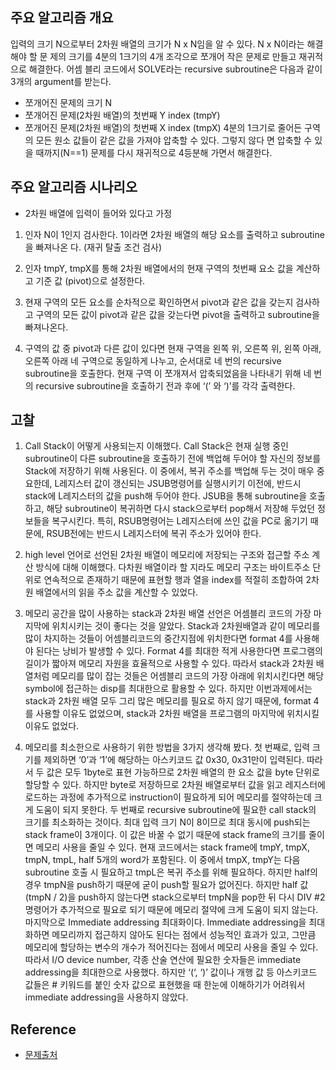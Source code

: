 ## 주요 알고리즘 개요

입력의 크기 N으로부터 2차원 배열의 크기가 N x N임을 알 수 있다. N x N이라는 해결해야 할 문
제의 크기를 4분의 1크기의 4개 조각으로 쪼개어 작은 문제로 만들고 재귀적으로 해결한다. 어셈
블리 코드에서 SOLVE라는 recursive subroutine은 다음과 같이 3개의 argument를 받는다.
- 쪼개어진 문제의 크기 N
- 쪼개어진 문제(2차원 배열)의 첫번째 Y index (tmpY)
- 쪼개어진 문제(2차원 배열)의 첫번째 X index (tmpX)
4분의 1크기로 줄어든 구역의 모든 원소 값들이 같은 값을 가져야 압축할 수 있다. 그렇지 않다
면 압축할 수 있을 때까지(N==1) 문제를 다시 재귀적으로 4등분해 가면서 해결한다. 

## 주요 알고리즘 시나리오

* 2차원 배열에 입력이 들어와 있다고 가정
1. 인자 N이 1인지 검사한다. 1이라면 2차원 배열의 해당 요소를 출력하고 subroutine을 빠져나온
다. (재귀 탈출 조건 검사)

2. 인자 tmpY, tmpX를 통해 2차원 배열에서의 현재 구역의 첫번째 요소 값을 계산하고 기준 값
(pivot)으로 설정한다.

3. 현재 구역의 모든 요소를 순차적으로 확인하면서 pivot과 같은 값을 갖는지 검사하고 구역의
모든 값이 pivot과 같은 값을 갖는다면 pivot을 출력하고 subroutine을 빠져나온다.

4. 구역의 값 중 pivot과 다른 값이 있다면 현재 구역을 왼쪽 위, 오른쪽 위, 왼쪽 아래, 오른쪽
아래 네 구역으로 동일하게 나누고, 순서대로 네 번의 recursive subroutine을 호출한다. 현재 구역
이 쪼개져서 압축되었음을 나타내기 위해 네 번의 recursive subroutine을 호출하기 전과 후에 ‘(’
와 ‘)’를 각각 출력한다.

## 고찰

1. Call Stack이 어떻게 사용되는지 이해했다. Call Stack은 현재 실행 중인 subroutine이 다른 subroutine을 호출하기 전에 백업해 두어야 할 자신의 정보를 Stack에 저장하기 위해 사용된다. 이 중에서, 복귀 주소를 백업해 두는 것이 매우 중요한데, L레지스터 값이 갱신되는 JSUB명령어를 실행시키기 이전에, 반드시 stack에 L레지스터의 값을 push해 두어야 한다. JSUB을 통해 subroutine을 호출하고, 해당 subroutine이 복귀하면 다시 stack으로부터 pop해서 저장해 두었던 정보들을 복구시킨다. 특히, RSUB명령어는 L레지스터에 쓰인 값을 PC로 옮기기 때문에, RSUB전에는 반드시 L레지스터에 복귀 주소가 있어야 한다. 

2. high level 언어로 선언된 2차원 배열이 메모리에 저장되는 구조와 접근할 주소 계산 방식에 대해 이해했다. 다차원 배열이라 할 지라도 메모리 구조는 바이트주소 단위로 연속적으로 존재하기 때문에 표현할 행과 열을 index를 적절히 조합하여 2차원 배열에서의 읽을 주소 값을 계산할 수 있었다.

3. 메모리 공간을 많이 사용하는 stack과 2차원 배열 선언은 어셈블리 코드의 가장 마지막에 위치시키는 것이 좋다는 것을 알았다. Stack과 2차원배열과 같이 메모리를 많이 차지하는 것들이 어셈블리코드의 중간지점에 위치한다면 format 4를 사용해야 된다는 낭비가 발생할 수 있다. Format 4를 최대한 적게 사용한다면 프로그램의 길이가 짧아져 메모리 자원을 효율적으로 사용할 수 있다. 따라서 stack과 2차원 배열처럼 메모리를 많이 잡는 것들은 어셈블리 코드의 가장 아래에 위치시킨다면 해당 symbol에 접근하는 disp를 최대한으로 활용할 수 있다. 하지만 이번과제에서는 stack과 2차원 배열 모두 그리 많은 메모리를 필요로 하지 않기 때문에, format 4를 사용할 이유도 없었으며, stack과 2차원 배열을 프로그램의 마지막에 위치시킬 이유도 없었다.

4. 메모리를 최소한으로 사용하기 위한 방법을 3가지 생각해 봤다. 
첫 번째로, 입력 크기를 제외하면 ‘0’과 ‘1’에 해당하는 아스키코드 값 0x30, 0x31만이 입력된다. 따라서 두 값은 모두 1byte로 표현 가능하므로 2차원 배열의 한 요소 값을 byte 단위로 할당할 수 있다. 하지만 byte로 저장하므로 2차원 배열로부터 값을 읽고 레지스터에 로드하는 과정에 추가적으로 instruction이 필요하게 되어 메모리를 절약하는데 크게 도움이 되지 못한다.
두 번째로 recursive subroutine에 필요한 call stack의 크기를 최소화하는 것이다. 
최대 입력 크기 N이 8이므로 최대 동시에 push되는 stack frame이 3개이다. 이 값은 바꿀 수 없기 때문에 stack frame의 크기를 줄이면 메모리 사용을 줄일 수 있다. 현재 코드에서는 stack frame에 tmpY, tmpX, tmpN, tmpL, half 5개의 word가 포함된다. 이 중에서 tmpX, tmpY는 다음 subroutine 호출 시 필요하고 tmpL은 복귀 주소를 위해 필요하다. 하지만 half의 경우 tmpN을 push하기 때문에 굳이 push할 필요가 없어진다. 하지만 half 값(tmpN / 2)을 push하지 않는다면 stack으로부터 tmpN을 pop한 뒤 다시 DIV #2 명령어가 추가적으로 필요로 되기 때문에 메모리 절약에 크게 도움이 되지 않는다.
마지막으로 Immediate addressing 최대화이다.
Immediate addressing을 최대화하면 메모리까지 접근하지 않아도 된다는 점에서 성능적인 효과가 있고, 그만큼 메모리에 할당하는 변수의 개수가 적어진다는 점에서 메모리 사용을 줄일 수 있다. 따라서 I/O device number, 각종 산술 연산에 필요한 숫자들은 immediate addressing을 최대한으로 사용했다. 하지만 ‘(‘, ‘)’ 값이나 개행 값 등 아스키코드 값들은 # 키워드를 붙인 숫자 값으로 표현했을 때 한눈에 이해하기가 어려워서 immediate addressing을 사용하지 않았다.

## Reference

- [문제출처](https://www.acmicpc.net/problem/1992)